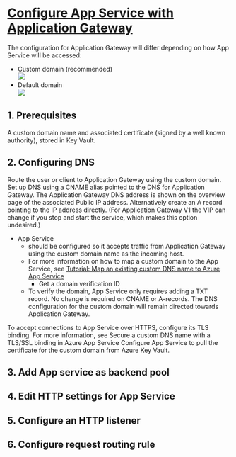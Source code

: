 # [Configure App Service with Application Gateway](https://docs.microsoft.com/en-us/azure/application-gateway/configure-web-app?tabs=customdomain%2Cazure-portal)
The configuration for Application Gateway will differ depending on how App Service will be accessed:
- Custom domain (recommended)
    <br><img src="https://docs.microsoft.com/en-us/azure/application-gateway/media/configure-web-app/scenario-application-gateway-to-azure-app-service-custom-domain.png" board="1">
- Default domain
    <br><img src="https://docs.microsoft.com/en-us/azure/application-gateway/media/configure-web-app/scenario-application-gateway-to-azure-app-service-default-domain.png" board="1">

## 1. Prerequisites
A custom domain name and associated certificate (signed by a well known authority), stored in Key Vault.

## 2. Configuring DNS
Route the user or client to Application Gateway using the custom domain. Set up DNS using a CNAME alias pointed to the DNS for Application Gateway. The Application Gateway DNS address is shown on the overview page of the associated Public IP address. Alternatively create an A record pointing to the IP address directly. (For Application Gateway V1 the VIP can change if you stop and start the service, which makes this option undesired.)

- App Service
    - should be configured so it accepts traffic from Application Gateway using the custom domain name as the incoming host.
    - For more information on how to map a custom domain to the App Service, see [Tutorial: Map an existing custom DNS name to Azure App Service](https://docs.microsoft.com/en-us/azure/app-service/app-service-web-tutorial-custom-domain?tabs=a%2Cazurecli)
        - Get a domain verification ID
    - To verify the domain, App Service only requires adding a TXT record. No change is required on CNAME or A-records. The DNS configuration for the custom domain will remain directed towards Application Gateway.

To accept connections to App Service over HTTPS, configure its TLS binding. For more information, see Secure a custom DNS name with a TLS/SSL binding in Azure App Service Configure App Service to pull the certificate for the custom domain from Azure Key Vault.

## 3. Add App service as backend pool

## 4. Edit HTTP settings for App Service

## 5. Configure an HTTP listener

## 6. Configure request routing rule
